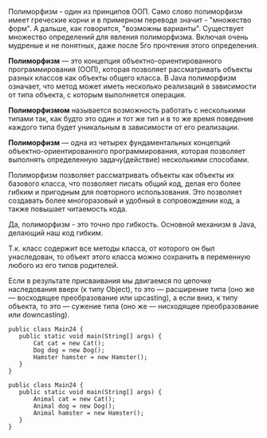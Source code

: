 Полиморфизм - один из принципов ООП. 
Само слово полиморфизм имеет греческие корни и в примерном переводе значит - "множество форм".
А дальше, как говорится, "возможны варианты". Существует множество определений для явления полиморфизма. Включая очень мудреные и не понятных, даже после 5го прочтения этого определения.

**Полиморфизм** — это концепция объектно-ориентированного программирования (ООП), которая позволяет рассматривать объекты разных классов как объекты общего класса. В Java полиморфизм означает, что метод может иметь несколько реализаций в зависимости от типа объекта, с которым выполняется операция.

**Полиморфизмом** называется возможность работать с несколькими типами так, как будто это один и тот же тип и в то же время поведение каждого типа будет уникальным в зависимости от его реализации.

**Полиморфизм** — одна из четырех фундаментальных концепций объектно-ориентированного программирования, которая позволяет выполнять определенную задачу(действие) несколькими способами.

Полиморфизм позволяет рассматривать объекты как объекты их базового класса, что позволяет писать общий код, делая его более гибким и пригодным для повторного использования. Это позволяет создавать более многоразовый и удобный в сопровождении код, а также повышает читаемость кода.

Да, полиморфизм - это точно про гибкость. Основной механизм в Java, делающий наш код гибким.

Т.к. класс содержит все методы класса, от которого он был унаследован, то объект этого класса можно сохранить в переменную любого из его типов родителей.

Если в результате присваивания мы двигаемся по цепочке наследования вверх (к типу Object), то это — расширение типа (оно же — восходящее преобразование или upcasting), а если вниз, к типу объекта, то это — сужение типа (оно же — нисходящее преобразование или downcasting).

```
public class Main24 {
   public static void main(String[] args) {
       Cat cat = new Cat();
       Dog dog = new Dog();
       Hamster hamster = new Hamster();
   }
}
```

```
public class Main24 {
   public static void main(String[] args) {
       Animal cat = new Cat();
       Animal dog = new Dog();
       Animal hamster = new Hamster();
   }
}
```


